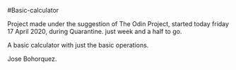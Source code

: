 #Basic-calculator

Project made under the suggestion of The Odin Project, started today friday 17 April 2020, during Quarantine. just week and a half to go.

A basic calculator with just the basic operations.

Jose Bohorquez.